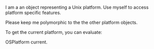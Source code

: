 I am a an object representing a Unix platform. Use myself to access platform specific features.Please keep me polymorphic to the the other platform objects.To get the current platform, you can evaluate:OSPlatform current.